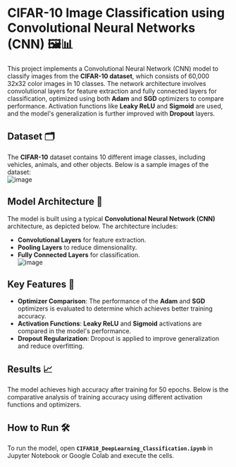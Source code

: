 # CIFAR-10 Image Classification using Convolutional Neural Networks (CNN) 🖼️📊

This project implements a Convolutional Neural Network (CNN) model to classify images from the **CIFAR-10 dataset**, which consists of 60,000 32x32 color images in 10 classes. The network architecture involves convolutional layers for feature extraction and fully connected layers for classification, optimized using both **Adam** and **SGD** optimizers to compare performance. Activation functions like **Leaky ReLU** and **Sigmoid** are used, and the model's generalization is further improved with **Dropout** layers.

## Dataset 🗂️

The **CIFAR-10** dataset contains 10 different image classes, including vehicles, animals, and other objects. Below is a sample images of the dataset:  
![image](https://github.com/user-attachments/assets/198a1b16-52dc-4c34-b9ab-543af08bba20)


## Model Architecture 🧠

The model is built using a typical **Convolutional Neural Network (CNN)** architecture, as depicted below. The architecture includes:
- **Convolutional Layers** for feature extraction.
- **Pooling Layers** to reduce dimensionality.
- **Fully Connected Layers** for classification.  
![image](https://github.com/user-attachments/assets/7146b1b3-43a9-4637-9bef-c9e632bd6273)


## Key Features 📌

- **Optimizer Comparison**: The performance of the **Adam** and **SGD** optimizers is evaluated to determine which achieves better training accuracy.
- **Activation Functions**: **Leaky ReLU** and **Sigmoid** activations are compared in the model's performance.
- **Dropout Regularization**: Dropout is applied to improve generalization and reduce overfitting.
  
## Results 📈

The model achieves high accuracy after training for 50 epochs. Below is the comparative analysis of training accuracy using different activation functions and optimizers.

## How to Run 🛠️

To run the model, open **`CIFAR10_DeepLearning_Classification.ipynb`** in Jupyter Notebook or Google Colab and execute the cells.
